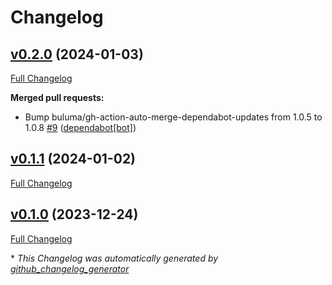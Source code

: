# Changelog

## [v0.2.0](https://github.com/buluma/ansible-role-bitbucket/tree/v0.2.0) (2024-01-03)

[Full Changelog](https://github.com/buluma/ansible-role-bitbucket/compare/v0.1.1...v0.2.0)

**Merged pull requests:**

- Bump buluma/gh-action-auto-merge-dependabot-updates from 1.0.5 to 1.0.8 [\#9](https://github.com/buluma/ansible-role-bitbucket/pull/9) ([dependabot[bot]](https://github.com/apps/dependabot))

## [v0.1.1](https://github.com/buluma/ansible-role-bitbucket/tree/v0.1.1) (2024-01-02)

[Full Changelog](https://github.com/buluma/ansible-role-bitbucket/compare/v0.1.0...v0.1.1)

## [v0.1.0](https://github.com/buluma/ansible-role-bitbucket/tree/v0.1.0) (2023-12-24)

[Full Changelog](https://github.com/buluma/ansible-role-bitbucket/compare/46bade862f0add0df25df0ae527d1b4272fa26fe...v0.1.0)



\* *This Changelog was automatically generated by [github_changelog_generator](https://github.com/github-changelog-generator/github-changelog-generator)*
